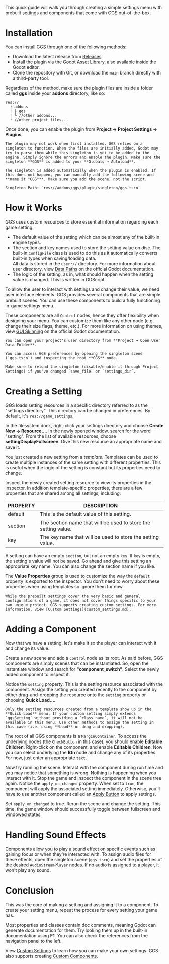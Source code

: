 This quick guide will walk you through creating a simple settings menu with prebuilt settings and components that come with GGS out-of-the-box.

# Installation

You can install GGS through one of the following methods:

- Download the latest release from [Releases](https://github.com/PunchablePlushie/godot-game-settings/releases).
- Install the plugin via the [Godot Asset Library](https://godotengine.org/asset-library/asset), also available inside the Godot editor.
- Clone the repository with Git, or download the `main` branch directly with a third-party tool.

Regardless of the method, make sure the plugin files are inside a folder called **ggs** inside your **addons** directory, like so:

```
res://
  ├ addons
  | ├ ggs
  | └ //other addons...
  └ //other project files...
```

Once done, you can enable the plugin from **Project → Project Settings → Plugins**.

```admonish warning
The plugin may not work when first installed. GGS relies on a singleton to function. When the files are initially added, Godot may try to parse them while this singleton is yet to be added to the engine. Simply ignore the errors and enable the plugin. Make sure the singleton **GGS** is added to your **Globals → Autoload**.

The singleton is added automatically when the plugin is enabled. If this does not happen, you can manually add the following scene and **name it "GGS"**. Make sure you add the scene, not the script.

Singleton Path: `res://addons/ggs/plugin/singleton/ggs.tscn`
```

# How it Works

GGS uses custom resources to store essential information regarding each game setting:

- The default value of the setting which can be almost any of the built-in engine types.
- The section and key names used to store the setting value on disc. The built-in `ConfigFile` class is used to do this as it automatically converts built-in types when saving/loading data.<br>
  All data is stored in the `user://` directory. For more information about user directory, view [Data Paths](https://docs.godotengine.org/en/stable/tutorials/io/data_paths.html#accessing-persistent-user-data-user) on the official Godot documentation.
- The logic of the setting, as in, what should happen when the setting value is changed. This is written in GDScript.

To allow the user to interact with settings and change their value, we need user interface elements. GGS provides several components that are simple prebuilt scenes. You can use these components to build a fully functioning in-game settings menu.

These components are all `Control` nodes, hence they offer flexibility when designing your menu. You can customize them like any other node (e.g. change their size flags, theme, etc.). For more information on using themes, view [GUI Skinning](https://docs.godotengine.org/en/stable/tutorials/ui/gui_skinning.html) on the official Godot documentation.

```admonish tip
You can open your project's user directory from **Project → Open User Data Folder**.
```

```admonish tip
You can access GGS preferences by opening the singleton scene (`ggs.tscn`) and inspecting the root **GGS** node.

Make sure to reload the singleton (disable/enable it through Project Settings) if you've changed `save_file` or `settings_dir`.
```

# Creating a Setting

GGS loads setting resources in a specific directory referred to as the "settings directory". This directory can be changed in preferences. By default, it's `res://game_settings`.

In the filesystem dock, right-click your settings directory and choose **Create New → Resource...**. In the newly opened window, search for the word "setting". From the list of available resources, choose **settingDisplayFullscreen**. Give this new resource an appropriate name and save it.

You just created a new setting from a _template_. Templates can be used to create multiple instances of the same setting with different properties. This is useful when the logic of the setting is constant but its properties need to change.

Inspect the newly created setting resource to view its properties in the inspector. In addition template-specific properties, there are a few properties that are shared among all settings, including:

| PROPERTY | DESCRIPTION                                                    |
| -------- | -------------------------------------------------------------- |
| default  | This is the default value of this setting.                     |
| section  | The section name that will be used to store the setting value. |
| key      | The key name that will be used to store the setting value.     |

A setting can have an empty `section`, but not an empty `key`. If `key` is empty, the setting's value will not be saved. Go ahead and give this setting an appropriate key name. You can also change the section name if you like.

The **Value Properties** group is used to customize the way the `default` property is exported to the inspector. You don't need to worry about these properties when using templates so ignore them for now.

```admonish info
While the prebuilt settings cover the very basic and general configurations of a game, it does not cover things specific to your own unique project. GGS supports creating custom settings. For more information, view [Custom Settings](custom_settings.md).
```

# Adding a Component

Now that we have a setting, let's make it so the player can interact with it and change its value.

Create a new scene and add a `Control` node as its root. As said before, GGS components are simply scenes that can be instantiated. So, open the instantiate window and search for **"component_switch"**. Select the newly added component to inspect it.

Notice the `setting` property. This is the setting resource associated with the component. Assign the setting you created recently to the component by either drag-and-dropping the resource onto the `setting` property or choosing **Quick Load...**.

```admonish bug
Only the setting resources created from a template show up in the **Quick Load** menu. If your custom setting simply extends `ggsSetting` without providing a `class_name`, it will not be available in this menu. Use other methods to assign the setting in this case (i.e. using **Load** or drag-and-dropping).
```

The root of all GGS components is a `MarginContainer`. To access the underlying nodes (the `CheckButton` in this case), you should enable **Editable Children**. Right-click on the component, and enable **Editable Children**. Now you can select underlying the **Btn** node and change any of its properties. For now, just enter an appropriate `text`.

Now try running the scene. Interact with the component during run time and you may notice that something is wrong. Nothing is happening when you interact with it. Stop the game and inspect the component in the scene tree again. Notice the `apply_on_changed` property. When set to `true`, the component will apply the associated setting immediately. Otherwise, you'll have to use another component called an [Apply Button](./components/apply_button.md) to apply settings.

Set `apply_on_changed` to true. Rerun the scene and change the setting. This time, the game window should successfully toggle between fullscreen and windowed states.

# Handling Sound Effects

Components allow you to play a sound effect on specific events such as gaining focus or when they're interacted with. To assign audio files for these effects, open the singleton scene (`ggs.tscn`) and set the properties of the desired `AudioStreamPlayer` nodes. If no audio is assigned to a player, it won't play any sound.

# Conclusion

This was the core of making a setting and assigning it to a component. To create your setting menu, repeat the process for every setting your game has.

Most properties and classes contain doc comments, meaning Godot can generate documentation for them. Try looking them up in the built-in documentation using **F1**. You can also check the references from the navigation panel to the left.

View [Custom Settings](custom_settings.md) to learn how you can make your own settings. GGS also supports creating [Custom Components](custom_components.md).
